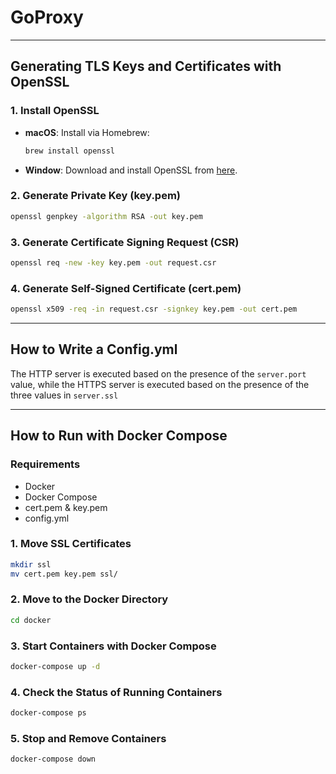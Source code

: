 # GoProxy

---

## Generating TLS Keys and Certificates with OpenSSL

### **1. Install OpenSSL**

- **macOS**: Install via Homebrew:
  ```bash
  brew install openssl
  ```
- **Window**: Download and install OpenSSL from [here](https://slproweb.com/products/Win32OpenSSL.html).

### **2. Generate Private Key (key.pem)**

  ```bash
  openssl genpkey -algorithm RSA -out key.pem
  ```

### **3. Generate Certificate Signing Request (CSR)**

  ```bash
  openssl req -new -key key.pem -out request.csr
  ```

### **4. Generate Self-Signed Certificate (cert.pem)**

  ```bash
  openssl x509 -req -in request.csr -signkey key.pem -out cert.pem
  ```

---

## How to Write a Config.yml

The HTTP server is executed based on the presence of the `server.port` value, while the HTTPS server is executed based on the presence of the three values in `server.ssl`

---

## How to Run with Docker Compose

### Requirements

- Docker
- Docker Compose
- cert.pem & key.pem
- config.yml

### 1. Move SSL Certificates

  ```bash
  mkdir ssl
  mv cert.pem key.pem ssl/
  ```

### 2. Move to the Docker Directory

  ```bash
  cd docker
  ```

### 3. Start Containers with Docker Compose

  ```bash
  docker-compose up -d
  ```

### 4. Check the Status of Running Containers

  ```bash
  docker-compose ps
  ```

### 5. Stop and Remove Containers

  ```bash
  docker-compose down
  ```
